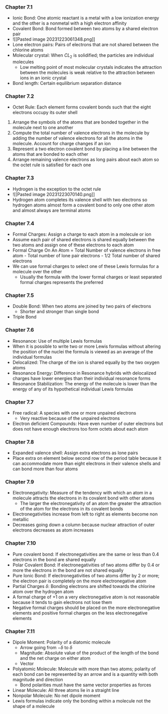 ### Chapter 7.1
- Ionic Bond: One atomic reactant is a metal with a low ionization energy and the other is a nonmetal with a high electron affinity
- Covalent Bond: Bond formed between two atoms by a shared electron pair
- ![[Pasted image 20231223061348.png]]
- Lone electron pairs: Pairs of electrons that are not shared between the chlorine atoms
- Molecular crystal: When $CL_2$ is solidified; the particles are individual molecules
	- Low melting point of most molecular crystals indicates the attraction between the molecules is weak relative to the attraction between ions in an ionic crystal
- Bond length: Certain equilibrium separation distance
### Chapter 7.2
- Octet Rule: Each element forms covalent bonds such that the eight electrons occupy its outer shell
1. Arrange the symbols of the atoms that are bonded together in the molecule next to one another
2. Compute the total number of valence electrons in the molecule by adding the number of valence electrons for all the atoms in the molecule. Account for charge changes if an ion
3. Represent a two electron covalent bond by placing a line between the atoms that are bonded to each other
4. Arrange remaining valence electrons as long pairs about each atom so the octet rule is satisfied for each one
### Chapter 7.3
- Hydrogen is the exception to the octet rule
- ![[Pasted image 20231223070140.png]]
- Hydrogen atom completes its valence shell with two electrons so hydrogen atoms almost form a covalent bond to only one other atom and almost always are terminal atoms
### Chapter 7.4
- Formal Charges: Assign a charge to each atom in a molecule or ion
- Assume each pair of shared electrons is shared equally between the two atoms and assign one of these electrons to each atom
- Formal Charge On An Atom = Total Number of valence electrons in free atom - Total number of lone pair electrons - 1/2 Total number of shared electrons
- We can use formal charges to select one of these Lewis formulas for a molecule over the other
	- Usually the formula with the lower formal charges or least separated formal charges represents the preferred
### Chapter 7.5
- Double Bond: When two atoms are joined by two pairs of electrons
	- Shorter and stronger than single bond
- Triple Bond
### Chapter 7.6
- Resonance: Use of multiple Lewis formulas
- When it is possible to write two or more Lewis formulas without altering the position of the nuclei the formula is viewed as an average of the individual formulas
- Delocalized: The charge of the ion is shared equally by the two oxygen atoms
- Resonance Energy: Difference in Resonance hybrids with delocalized charges have lower energies than their individual resonance forms
- Resonance Stabilization: The energy of the molecule is lower than the energy of any of its hypothetical individual Lewis formulas
### Chapter 7.7
- Free radical: A species with one or more unpaired electrons
	- Very reactive because of the unpaired electrons
- Electron deficient Compounds: Have even number of outer electrons but does not have enough electrons too form octets about each atom
### Chapter 7.8
- Expanded valence shell: Assign extra electrons as lone pairs
- Place extra on element below second row of the period table because it can accommodate more than eight electrons in their valence shells and can bond more than four atoms
### Chapter 7.9
- Electronegativity: Measure of the tendency with which an atom in a molecule attracts the electrons in its covalent bond with other atoms
	- The larger the electronegativity of an atom the greater the attraction of the atom for the electrons in its covalent bonds
- Electronegativities increase from left to right as elements become non metallic
- Decreases going down a column because nuclear attraction of outer electrons decreases as atom increases
### Chapter 7.10
- Pure covalent bond: If electronegativities are the same or less than 0.4 electrons in the bond are shared equally 
- Polar Covalent Bond: If electronegativities of two atoms differ by 0.4 or more the electrons in the bond are not shared equally
- Pure Ionic Bond: If electronegativities of two atoms differ by 2 or more; the electron pair is completely on the more electronegative atom
- Partial Charges $\delta$: Bonding electrons are shifted towards the chlorine atom over the hydrogen atom
- A formal charge of +1 on a very electronegative atom is not reasonable because it tends to gain electrons not lose them
- Negative formal charges should be placed on the more electronegative elements and positive formal charges on the less electronegative elements
### Chapter 7.11
- Dipole Moment: Polarity of a diatomic molecule
	- Arrow going from $-\delta$ to $\delta$
	- Magnitude: Absolute value of the product of the length of the bond and the net charge on either atom
	- Vector
- Polyatomic Molecule: Molecule with more than two atoms; polarity of each bond can be represented by an arrow and is a quantity with both magnitude and direction
	- Bond polarities must have the same vector properties as forces
- Linear Molecule: All three atoms lie in a straight line
- Nonpolar Molecule: No net dipole moment
- Lewis formulas indicate only the bonding within a molecule not the shape of a molecule

